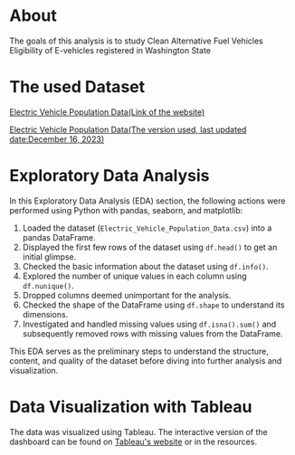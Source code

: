 # About
 The goals of this analysis is to study Clean Alternative Fuel Vehicles Eligibility of E-vehicles registered in Washington State

# The used Dataset 
  [Electric Vehicle Population Data(Link of the website)](https://catalog.data.gov/dataset/electric-vehicle-population-data)
  
  [Electric Vehicle Population Data(The version used, last updated date:December 16, 2023)](https://drive.google.com/drive/folders/1i9nF2r2UxyUmlOk3pwUpcZOrgERtnl7b?usp=drive_link)


# Exploratory Data Analysis

In this Exploratory Data Analysis (EDA) section, the following actions were performed using Python with pandas, seaborn, and matplotlib:

1. Loaded the dataset (`Electric_Vehicle_Population_Data.csv`) into a pandas DataFrame.
2. Displayed the first few rows of the dataset using `df.head()` to get an initial glimpse.
3. Checked the basic information about the dataset using `df.info()`.
4. Explored the number of unique values in each column using `df.nunique()`.
5. Dropped columns deemed unimportant for the analysis.
6. Checked the shape of the DataFrame using `df.shape` to understand its dimensions.
7. Investigated and handled missing values using `df.isna().sum()` and subsequently removed rows with missing values from the DataFrame.

This EDA serves as the preliminary steps to understand the structure, content, and quality of the dataset before diving into further analysis and visualization.

# Data Visualization with Tableau
The data was visualized using Tableau. The interactive version of the dashboard can be found on [Tableau's website](https://public.tableau.com/views/Book2_17052462280990/Dashboard1?:language=en-US&:display_count=n&:origin=viz_share_link)
 or in the resources.
  
